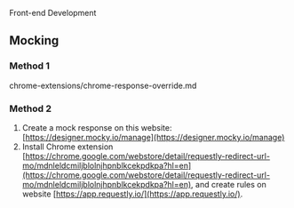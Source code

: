 Front-end Development

## Mocking

### Method 1

chrome-extensions/chrome-response-override.md

### Method 2

1. Create a mock response on this website: [https://designer.mocky.io/manage](https://designer.mocky.io/manage)
1. Install Chrome extension [https://chrome.google.com/webstore/detail/requestly-redirect-url-mo/mdnleldcmiljblolnjhpnblkcekpdkpa?hl=en](https://chrome.google.com/webstore/detail/requestly-redirect-url-mo/mdnleldcmiljblolnjhpnblkcekpdkpa?hl=en), and create rules on website [https://app.requestly.io/](https://app.requestly.io/).
